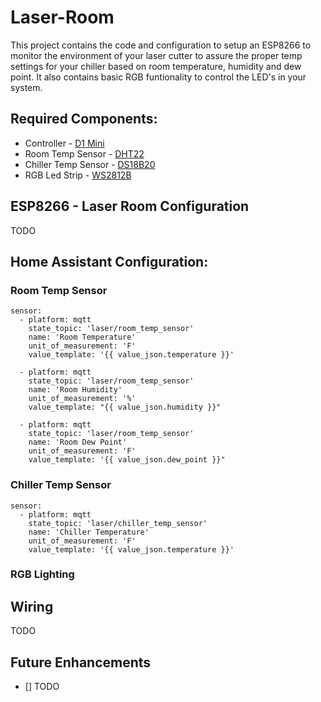 # Laser-Room
This project contains the code and configuration to setup an ESP8266 to monitor the environment of your laser cutter to assure the proper temp settings for your chiller based on room temperature, humidity and dew point. It also contains basic RGB funtionality to control the LED's in your system.

## Required Components:
* Controller - [D1 Mini](https://www.amazon.com/gp/product/B07KW54YSK/ref=ppx_yo_dt_b_search_asin_title?ie=UTF8&psc=1)
* Room Temp Sensor - [DHT22](https://www.amazon.com/gp/product/B07WP4VZTH/ref=ppx_yo_dt_b_search_asin_title?ie=UTF8&psc=1)
* Chiller Temp Sensor - [DS18B20](https://www.amazon.com/gp/product/B087JQ6MCP/ref=ppx_yo_dt_b_search_asin_title?ie=UTF8&psc=1)
* RGB Led Strip - [WS2812B](https://www.amazon.com/gp/product/B01CDTEID0/ref=ppx_yo_dt_b_search_asin_title?ie=UTF8&psc=1)

## ESP8266 - Laser Room Configuration
TODO


## Home Assistant Configuration:

### Room Temp Sensor
```
sensor:
  - platform: mqtt
    state_topic: 'laser/room_temp_sensor'
    name: 'Room Temperature'
    unit_of_measurement: 'F'
    value_template: '{{ value_json.temperature }}'

  - platform: mqtt
    state_topic: 'laser/room_temp_sensor'
    name: 'Room Humidity'
    unit_of_measurement: '%'
    value_template: "{{ value_json.humidity }}"

  - platform: mqtt
    state_topic: 'laser/room_temp_sensor'
    name: 'Room Dew Point'
    unit_of_measurement: 'F'
    value_template: '{{ value_json.dew_point }}"
```
### Chiller Temp Sensor
```
sensor:
  - platform: mqtt
    state_topic: 'laser/chiller_temp_sensor'
    name: 'Chiller Temperature'
    unit_of_measurement: 'F'
    value_template: '{{ value_json.temperature }}'
```
### RGB Lighting


## Wiring
TODO


## Future Enhancements
- [] TODO